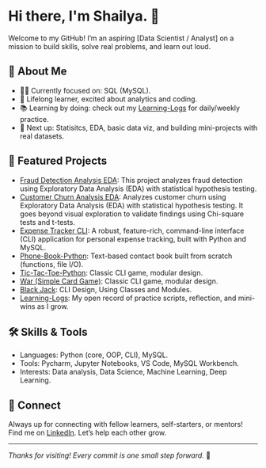 <!-- Greeting and intro -->
# Hi there, I'm Shailya. 👋

Welcome to my GitHub! I’m an aspiring [Data Scientist / Analyst] on a mission to build skills, solve real problems, and learn out loud.

<!-- Quick facts/about me -->
## 📝 About Me
- 👨‍💻 Currently focused on: SQL (MySQL).
- 🚀 Lifelong learner, excited about analytics and coding.
- 📚 Learning by doing: check out my [Learning-Logs](https://github.com/Shailya777/Learning-Logs) for daily/weekly practice.
- 🌱 Next up: Statisitcs, EDA, basic data viz, and building mini-projects with real datasets.

<!-- Highlight best repos/projects -->
## 🌟 Featured Projects
- [Fraud Detection Analysis EDA](https://github.com/Shailya777/Fraud-Detection-EDA.git): This project analyzes fraud detection using Exploratory Data Analysis (EDA) with statistical hypothesis testing.
- [Customer Churn Analysis EDA](https://github.com/Shailya777/Customer-Churn-Analysis-EDA-.git): Analyzes customer churn using Exploratory Data Analysis (EDA) with statistical hypothesis testing. It goes beyond visual exploration to validate findings using Chi-square tests and t-tests.
- [Expense Tracker CLI](https://github.com/Shailya777/Expense-Tracker.git): A robust, feature-rich, command-line interface (CLI) application for personal expense tracking, built with Python and MySQL.
- [Phone-Book-Python](https://github.com/Shailya777/Phone-Book-Python-.git): Text-based contact book built from scratch (functions, file I/O).  
- [Tic-Tac-Toe-Python](https://github.com/Shailya777/Tic-Tac-Toe-Python-.git): Classic CLI game, modular design.
- [War (Simple Card Game)](https://github.com/Shailya777/War-Card-Game-Python.git): Classic CLI game, modular design.
- [Black Jack](https://github.com/Shailya777/Black-jack-Python.git): CLI Design, Using Classes and Modules.
- [Learning-Logs](https://github.com/Shailya777/Learning-Logs): My open record of practice scripts, reflection, and mini-wins as I grow.

<!-- Skills summary -->
## 🛠️ Skills & Tools
- Languages: Python (core, OOP, CLI), MySQL.
- Tools: Pycharm, Jupyter Notebooks, VS Code, MySQL Workbench.
- Interests: Data analysis, Data Science, Machine Learning, Deep Learning.

<!-- Quick contact or connection -->
## 🤝 Connect
Always up for connecting with fellow learners, self-starters, or mentors!  
Find me on [LinkedIn](https://www.linkedin.com/in/shailya-gandhi-b395a953/). Let’s help each other grow.

---

*Thanks for visiting! Every commit is one small step forward.* 🚀

